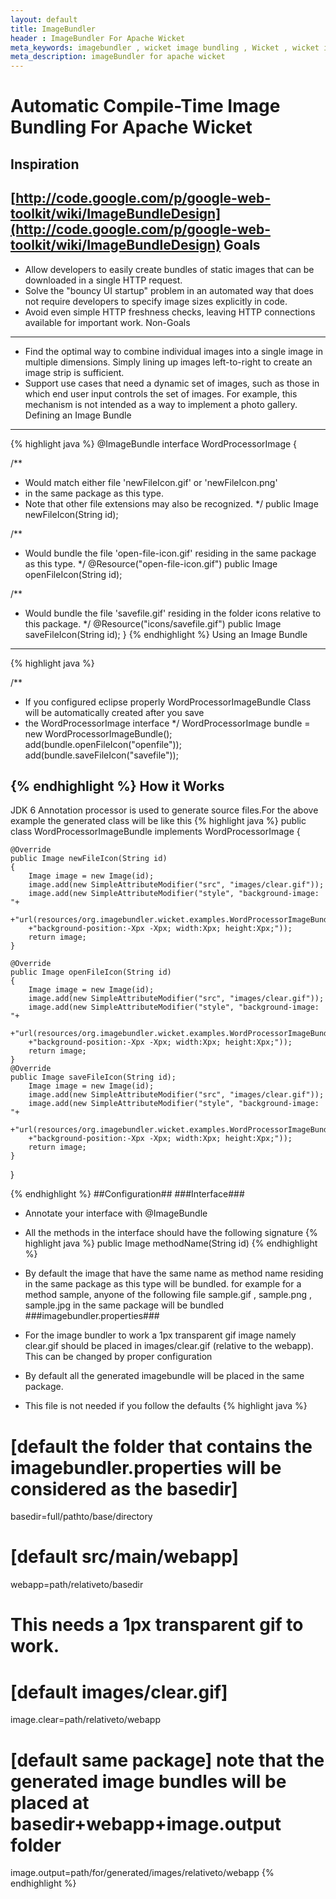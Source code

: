 ```yaml
---
layout: default
title: ImageBundler
header : ImageBundler For Apache Wicket
meta_keywords: imagebundler , wicket image bundling , Wicket , wicket image sprite 
meta_description: imageBundler for apache wicket
---
```


Automatic Compile-Time Image Bundling For Apache Wicket
=======================================================
Inspiration
-----------
[http://code.google.com/p/google-web-toolkit/wiki/ImageBundleDesign](http://code.google.com/p/google-web-toolkit/wiki/ImageBundleDesign)
Goals
-----
*	Allow developers to easily create bundles of static images that can be downloaded in a single HTTP request.
*	Solve the "bouncy UI startup" problem in an automated way that does not require developers to specify image sizes explicitly in code.
*	Avoid even simple HTTP freshness checks, leaving HTTP connections available for important work.
Non-Goals
---------
*	Find the optimal way to combine individual images into a single image in multiple dimensions. Simply lining up images left-to-right to create an image strip is sufficient.
*	Support use cases that need a dynamic set of images, such as those in which end user input controls the set of images. For example, this mechanism is not intended as a way to implement a photo gallery.
Defining an Image Bundle
------------------------
{% highlight java %}
@ImageBundle
interface WordProcessorImage {

  /**
   * Would match either file 'newFileIcon.gif' or 'newFileIcon.png'
   * in the same package as this type.
   * Note that other file extensions may also be recognized.
   */
  public Image newFileIcon(String id);

  /**
   * Would bundle the file 'open-file-icon.gif' residing in the same package as this type.
   */
  @Resource("open-file-icon.gif")
  public Image openFileIcon(String id);

  /**
   * Would bundle the file 'savefile.gif' residing in the folder icons relative to this package.
   */
  @Resource("icons/savefile.gif")
  public Image saveFileIcon(String id);
}
{% endhighlight %}
Using an Image Bundle
---------------------
{% highlight java %}

  /**
   *  If you configured eclipse properly WordProcessorImageBundle Class will be automatically created after you save
   *  the  WordProcessorImage interface
   */
  WordProcessorImage bundle = new WordProcessorImageBundle();
  add(bundle.openFileIcon("openfile"));
  add(bundle.saveFileIcon("savefile"));

{% endhighlight %}
How it Works
------------
JDK 6 Annotation processor is used to generate source files.For the above example the generated class will
be like this
{% highlight java %}
public class WordProcessorImageBundle implements WordProcessorImage
{
	
	@Override
	public Image newFileIcon(String id)
	{
		Image image = new Image(id);
		image.add(new SimpleAttributeModifier("src", "images/clear.gif"));
		image.add(new SimpleAttributeModifier("style", "background-image: "+
		+"url(resources/org.imagebundler.wicket.examples.WordProcessorImageBundle/WordProcessorImageBundle.png);"
		+"background-position:-Xpx -Xpx; width:Xpx; height:Xpx;"));
		return image;
	}
	
	@Override
	public Image openFileIcon(String id)
	{
		Image image = new Image(id);
		image.add(new SimpleAttributeModifier("src", "images/clear.gif"));
		image.add(new SimpleAttributeModifier("style", "background-image: "+
		+"url(resources/org.imagebundler.wicket.examples.WordProcessorImageBundle/WordProcessorImageBundle.png);"
		+"background-position:-Xpx -Xpx; width:Xpx; height:Xpx;"));
		return image;
	}
	@Override
	public Image saveFileIcon(String id);
		Image image = new Image(id);
		image.add(new SimpleAttributeModifier("src", "images/clear.gif"));
		image.add(new SimpleAttributeModifier("style", "background-image: "+
		+"url(resources/org.imagebundler.wicket.examples.WordProcessorImageBundle/WordProcessorImageBundle.png);"
		+"background-position:-Xpx -Xpx; width:Xpx; height:Xpx;"));
		return image;
	}
}

{% endhighlight %}
##Configuration##
###Interface###
*	Annotate your interface with @ImageBundle
*	All the methods in the interface should have the following signature 
{% highlight java %}
public Image methodName(String id)
{% endhighlight %}
*	By default the image that have the same name as method name residing in the same package as this type will be bundled. for example for a method
sample, anyone of the following file sample.gif , sample.png  , sample.jpg in the same package will be bundled
###imagebundler.properties###

*	For the image bundler to work a 1px transparent gif image namely clear.gif should be placed in  images/clear.gif (relative to the webapp). This can be changed by proper configuration
*	By default all the generated imagebundle will be placed in the same package.
*	This file is not needed if you follow the defaults
{% highlight java %}
# [default the folder that contains the imagebundler.properties will be considered as the basedir]
basedir=full/pathto/base/directory
# [default src/main/webapp]
webapp=path/relativeto/basedir
# This needs a 1px transparent gif to work.
# [default images/clear.gif]
image.clear=path/relativeto/webapp
# [default same package] note that the generated image bundles will be placed at basedir+webapp+image.output folder
image.output=path/for/generated/images/relativeto/webapp
{% endhighlight %}
